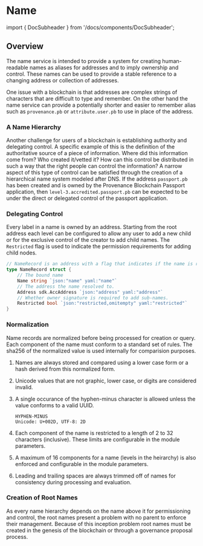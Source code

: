 # Name

import { DocSubheader } from '/docs/components/DocSubheader';

<DocSubheader text="The Name module provides a hierarchical structure of canonical names associated with blockchain addresses." />

## Overview

The name service is intended to provide a system for creating human-readable names as aliases for addresses and to imply ownership and control. These names can be used to provide a stable reference to a changing address or collection of addresses.

One issue with a blockchain is that addresses are complex strings of characters that are difficult to type and remember. On the other hand the name service can provide a potentially shorter and easier to remember alias such as `provenance.pb` or `attribute.user.pb` to use in place of the address.

### A Name Hierarchy

Another challenge for users of a blockchain is establishing authority and delegating control. A specific example of this is the definition of the authoritative source of a piece of information. Where did this information come from? Who created it/vetted it? How can this control be distributed in such a way that the right people can control the information? A narrow aspect of this type of control can be satisfied through the creation of a hierarchical name system modeled after DNS. If the address `passport.pb` has been created and is owned by the Provenance Blockchain Passport application, then `level-3.accredited.passport.pb` can be expected to be under the direct or delegated control of the passport application.

### Delegating Control

Every label in a name is owned by an address. Starting from the root address each level can be configured to allow any user to add a new child or for the exclusive control of the creator to add child names. The `Restricted` flag is used to indicate the permission requirements for adding child nodes.

```go
// NameRecord is an address with a flag that indicates if the name is restricted
type NameRecord struct {
    // The bound name
    Name string `json:"name" yaml:"name"`
    // The address the name resolved to.
    Address sdk.AccAddress `json:"address" yaml:"address"`
    // Whether owner signature is required to add sub-names.
    Restricted bool `json:"restricted,omitempty" yaml:"restricted"`
}
```

### Normalization

Name records are normalized before being processed for creation or query. Each component of the name must conform to a standard set of rules. The sha256 of the normalized value is used internally for comparision purposes.

1. Names are always stored and compared using a lower case form or a hash derived from this normalized form.
2. Unicode values that are not graphic, lower case, or digits are considered invalid.
3. A single occurance of the hyphen-minus character is allowed unless the value conforms to a valid UUID.

   ```text
   HYPHEN-MINUS
   Unicode: U+002D, UTF-8: 2D
   ```

4. Each component of the name is restricted to a length of 2 to 32 characters (inclusive). These limits are configurable in the module parameters.
5. A maximum of 16 components for a name (levels in the heirarchy) is also enforced and configurable in the module parameters.
6. Leading and trailing spaces are always trimmed off of names for consistency during processing and evaluation.

### Creation of Root Names

As every name hierarchy depends on the name above it for permissioning and control, the root names present a problem with no parent to enforce their management. Because of this inception problem root names must be created in the genesis of the blockchain or through a governance proposal process.
